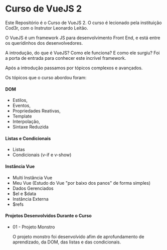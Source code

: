# Curso de VueJS 2
Este Repositório é o Curso de VueJS 2.
O curso é lecionado pela instituição Cod3r, com o Instrutor Leonardo Leitão.

O VueJS é um framework JS para desenvolvimento Front End, e está entre os queridinhos dos desenvolvedores.

A introdução, do que é VueJS? Como ele funciona? E como ele surgiu? Foi a porta de entrada para conhecer este incrível framework.

Após a introdução passamos por tópicos complexos e avançados.

Os tópicos que o curso abordou foram:

#### DOM
- Estilos,
- Eventos,
- Propriedades Reativas,
- Template
- Interpolação,
- Sintaxe Reduzida

#### Listas e Condicionais
- Listas 
- Condicionais (v-if e v-show)

#### Instância Vue
- Multi Instância Vue
- Meu Vue (Estudo do Vue "por baixo dos panos" de forma simples)
- Dados Gerenciados
- $el e $data
- Instância Externa
- $refs

#### Projetos Desenvolvidos Durante o Curso
- 01 - Projeto Monstro
<br><p>O projeto monstro foi desenvolvido afim de aprofundamento de aprendizado, da DOM, das listas e das condicionais.</p>